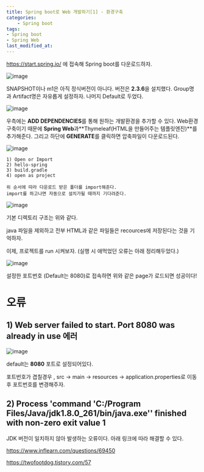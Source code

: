```yaml
---
title: Spring boot로 Web 개발하기[1] - 환경구축
categories:	
    - Spring boot
tags:
- Spring boot
- Spring Web
last_modified_at: 
---
```


https://start.spring.io/ 에 접속해 Spring boot를 다운로드하자.

![image](https://user-images.githubusercontent.com/49560745/103190612-11ff0a80-4915-11eb-9d11-588bd9af497a.png)

SNAPSHOT이나 m1은 아직 정식버전이 아니다. 버전은 **2.3.6**을 설치했다. Group명과 Artifact명은 자유롭게 설정하자. 나머지 Default로 두었다.



![image](https://user-images.githubusercontent.com/49560745/103190703-75893800-4915-11eb-9388-4564f6a9aee5.png)



우측에는 **ADD DEPENDENCIES**를  통해 원하는 개발환경을 추가할 수 있다. Web환경 구축이기 때문에 **Spring Web**과**Thymeleaf(HTML을 만들어주는 템플릿엔진)**를 추가해준다. 그리고 하단에 **GENERATE**를 클릭하면 압축파일이 다운로드된다.



![image](https://user-images.githubusercontent.com/49560745/103190944-563eda80-4916-11eb-98cd-9c6502e0a8fe.png)

```
1) Open or Import
2) hello-spring
3) build.gradle
4) open as project

위 순서에 따라 다운로드 받은 폴더를 import해준다.
import를 하고나면 자동으로 설치가될 때까지 기다려준다. 
```



![image](https://user-images.githubusercontent.com/49560745/103191102-e3822f00-4916-11eb-9c81-74dbff20095b.png)



기본 디렉토리 구조는 위와 같다.

java 파일을 제외하고 전부 HTML과 같은 파일들은 recources에 저장된다는 것을 기억하자.

이제, 프로젝트를 run 시켜보자. (실행 시 애먹었던 오류는 아래 정리해두었다.)



![image](https://user-images.githubusercontent.com/49560745/103193608-4b894300-4920-11eb-80f6-d181585155b2.png)

설정한 포트번호 (Default는 8080)로 접속하면 위와 같은 page가 로드되면 성공이다!



# 오류

## 1) Web server failed to start. Port 8080 was already in use 에러

![image](https://user-images.githubusercontent.com/49560745/103193546-1c72d180-4920-11eb-9d2e-21660425572d.png)

default는 **8080** 포트로 설정되어있다.

포트번호가 겹칠경우 , src -> main -> resources -> application.properties로 이동 후  포트번호를 변경해주자.



## 2) Process 'command 'C:/Program Files/Java/jdk1.8.0_261/bin/java.exe'' finished with non-zero exit value 1

JDK 버전이 일치하지 않아 발생하는 오류이다. 아래 링크에 따라 해결할 수 있다.

https://www.inflearn.com/questions/69450

https://twofootdog.tistory.com/57